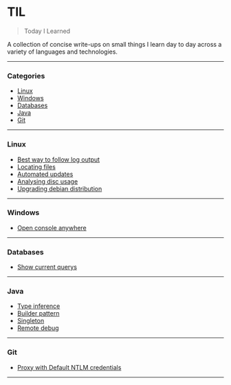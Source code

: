 # TIL

> Today I Learned

A collection of concise write-ups on small things I learn day to day across a
variety of languages and technologies.

---

### Categories

* [Linux](#linux)
* [Windows](#windows)
* [Databases](#databases)
* [Java](#java)
* [Git](#git)

---

### Linux

- [Best way to follow log output](linux/best-way-to-follow-log.md)
- [Locating files](linux/locating-files.md)
- [Automated updates](linux/automated-updates.md)
- [Analysing disc usage](linux/Analysing-disc-usage.md)
- [Upgrading debian distribution](distribution-upgrade-debian.md)

---

### Windows

- [Open console anywhere](windows/open-console-anywhere.md)

---

### Databases

- [Show current querys](databases/show-current-querys.md)

---

### Java

- [Type inference](java/type-inference.md)
- [Builder pattern](java/builder-pattern.md)
- [Singleton](java/singleton.md) 
- [Remote debug](java/remote-debug.md)

---

### Git

- [Proxy with Default NTLM credentials](git/proxy-default-ntlm.md)

---
